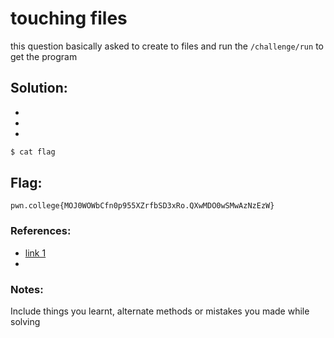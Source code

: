 
# touching files

this question basically asked to create to files and run the `/challenge/run` to get the program

## Solution:

- 
- 
- 

```sh
$ cat flag
```

## Flag: 

```
pwn.college{MOJ0WOWbCfn0p955XZrfbSD3xRo.QXwMDO0wSMwAzNzEzW}
```


### References:

- [link 1](https://pwn.college)
- 
### Notes:

Include things you learnt, alternate methods or mistakes you made while solving


